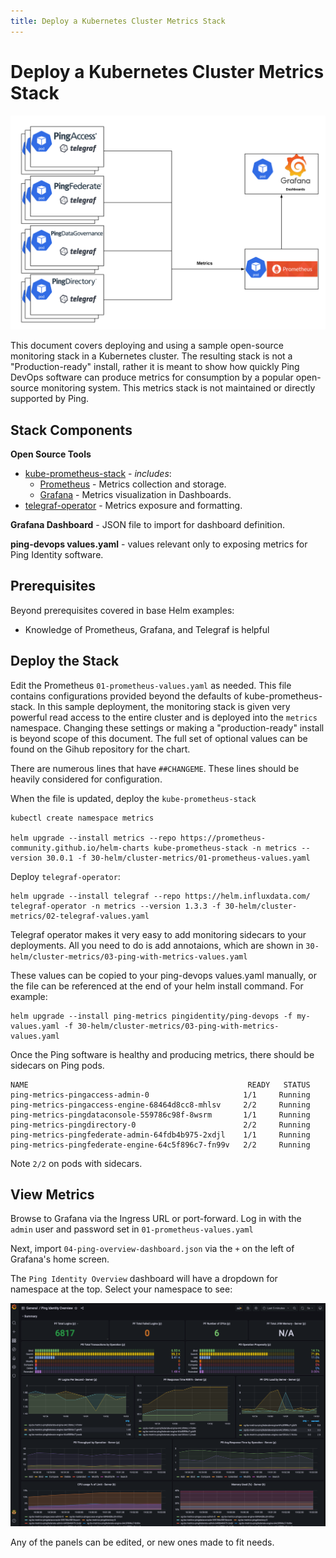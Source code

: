 ```yaml
---
title: Deploy a Kubernetes Cluster Metrics Stack
---
```


# Deploy a Kubernetes Cluster Metrics Stack

![](../images/cluster-metrics-stack.png)

This document covers deploying and using a sample open-source monitoring stack in a Kubernetes cluster. The resulting stack is not a "Production-ready" install, rather it is meant to show how quickly Ping DevOps software can produce metrics for consumption by a popular open-source monitoring system. This metrics stack is not maintained or directly supported by Ping.

## Stack Components

**Open Source Tools**

- [kube-prometheus-stack](https://github.com/prometheus-community/helm-charts/tree/main/charts/kube-prometheus-stack) - _includes_:
  - [Prometheus](https://prometheus.io/) - Metrics collection and storage.
  - [Grafana](https://grafana.com/) - Metrics visualization in Dashboards.
- [telegraf-operator](https://github.com/influxdata/helm-charts/tree/master/charts/telegraf-operator) - Metrics exposure and formatting.

**Grafana Dashboard** - JSON file to import for dashboard definition.

**ping-devops values.yaml** - values relevant only to exposing metrics for Ping Identity software.

## Prerequisites

Beyond prerequisites covered in base Helm examples:

- Knowledge of Prometheus, Grafana, and Telegraf is helpful

## Deploy the Stack

Edit the Prometheus `01-prometheus-values.yaml` as needed. This file contains configurations provided beyond the defaults of kube-prometheus-stack. In this sample deployment, the monitoring stack is given very powerful read access to the entire cluster and is deployed into the `metrics` namespace. Changing these settings or making a "production-ready" install is beyond scope of this document. The full set of optional values can be found on the Gihub repository for the chart.

There are numerous lines that have `##CHANGEME`. These lines should be heavily considered for configuration.

When the file is updated, deploy the `kube-prometheus-stack`

```
kubectl create namespace metrics

helm upgrade --install metrics --repo https://prometheus-community.github.io/helm-charts kube-prometheus-stack -n metrics --version 30.0.1 -f 30-helm/cluster-metrics/01-prometheus-values.yaml

```

Deploy `telegraf-operator`:

```
helm upgrade --install telegraf --repo https://helm.influxdata.com/ telegraf-operator -n metrics --version 1.3.3 -f 30-helm/cluster-metrics/02-telegraf-values.yaml
```

Telegraf operator makes it very easy to add monitoring sidecars to your deployments. All you need to do is add annotaions, which are shown in `30-helm/cluster-metrics/03-ping-with-metrics-values.yaml`

These values can be copied to your ping-devops values.yaml manually, or the file can be referenced at the end of your helm install command. For example:

```
helm upgrade --install ping-metrics pingidentity/ping-devops -f my-values.yaml -f 30-helm/cluster-metrics/03-ping-with-metrics-values.yaml
```

Once the Ping software is healthy and producing metrics, there should be sidecars on Ping pods.

```
NAME                                                 READY   STATUS
ping-metrics-pingaccess-admin-0                     1/1     Running
ping-metrics-pingaccess-engine-68464d8cc8-mhlsv     2/2     Running
ping-metrics-pingdataconsole-559786c98f-8wsrm       1/1     Running
ping-metrics-pingdirectory-0                        2/2     Running
ping-metrics-pingfederate-admin-64fdb4b975-2xdjl    1/1     Running
ping-metrics-pingfederate-engine-64c5f896c7-fn99v   2/2     Running
```

Note `2/2` on pods with sidecars.

## View Metrics

Browse to Grafana via the Ingress URL or port-forward.
Log in with the `admin` user and password set in `01-prometheus-values.yaml`

Next, import `04-ping-overview-dashboard.json` via the `+` on the left of Grafana's home screen.

The `Ping Identity Overview` dashboard will have a dropdown for namespace at the top. Select your namespace to see:

![](../images/cluster-metrics-dashboard.png)

Any of the panels can be edited, or new ones made to fit needs.
